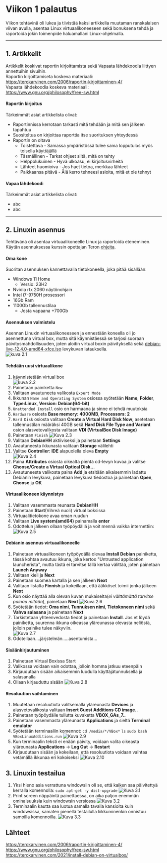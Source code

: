 # Viikon 1 palautus

Viikon tehtävinä oli lukea ja tiivistää kaksi artikkelia muutaman ranskalaisen viivan avulla, asentaa Linux virtuaalikoneeseen sekä bonuksena tehdä ja raportoida jokin toimenpide haluamallani Linux-ohjelmalla.

---

## 1. Artikkelit

Artikkelit koskivat raportin kirjoittamista sekä Vapaata lähdekoodia liittyen annettuihin sivuihin.  
Raportin kirjoittamiseta koskeva materiaali: https://terokarvinen.com/2006/raportin-kirjoittaminen-4/  
Vapaata lähdekoodia koskeva materiaali: https://www.gnu.org/philosophy/free-sw.html

#### Raportin kirjoitus

Tärkeimmät asiat artikkelista olivat:

- Raportinnissa kerrotaan tarkasti mitä tehdään ja mitä sen jälkeen tapahtuu
- Suositeltua on kirjoittaa raporttia itse suorituksen yhteydessä
- Raportin on oltava
    - Toistettava - Samassa ympäristössä tulee sama lopputulos myös toisella käyttäjällä
    - Täsmällinen - Tarkat ohjeet siitä, mitä on tehty
    - Helppolukuinen - Hyvä ulkoasu, ei kirjoitusvirheitä
    - Lähteet huomioiva - Jos haet tietoa, merkkaa lähteet
    - Paikkaansa pitävä - Älä kerro tehneesi asioita, mitä et ole tehnyt

#### Vapaa lähdekoodi

Tärkeimmät asiat artikkelista olivat:

- abc
- abc

---

## 2. Linuxin asennus

Tehtävänä oli asentaa virtuaalikoneelle Linux ja raportoida eteneminen. Käytän asennuksessa kurssin opettajan Teron [ohjeita](https://terokarvinen.com/2021/install-debian-on-virtualbox/).

#### Oma kone

Suoritan asennuksen kannettavalla tietokoneella, joka pitää sisällään:

- Windows 11 Home
  - Versio: 23H2
- Nvidia rtx 2060 näytönohjain
- Intel i7-9750H prosessori
- 16Gb Ram
- 1100Gb tallennustilaa
  - Josta vapaana +700Gb

#### Asennuksen valmistelu

Asennan Linuxin virtuaalikoneeseen ja ennestään koneella oli jo asennettuna virtual box, mutta sitä käynnistäessä se tarjosi suoraan päivitysmahdollisuuden, joten aloitin virtual boxin päivityksellä sekä [debian-live-12.4.0-amd64-xfce.iso](https://cdimage.debian.org/debian-cd/current-live/amd64/iso-hybrid/) levykuvan latauksella.  
![kuva 2.1](kuva2.1.png)

#### Tehdään uusi virtuaalikone

1. käynnistetään virtual box  
    ![kuva 2.2](kuva2.2.png)
2. Painetaan painiketta `New`
3. Valitaan avautuneeta valikosta `Expert Mode`
4. Ikkunan `Name and Operating System` osiossa syötetään **Name**, **Folder**, **Type:Linux**, **Version: Debian(64-bit)**
5. `Unattended Install` osio on harmaana ja sinne ei tehdä muutoksia
6. `Hardware` osiosta **Base memory: 4000MB**, **Processors: 2**
7. `Hard Disk` osiosta valitaan **Create a Virtual Hard Disk Now**, asetetaan tallennustilan määräksi 40GB sekä **Hard Disk File Type and Variant** osion alasvetovalikosta valitaan **VDI (VirtualBox Disk Image)**
8. Painetaan `Finish`
   ![Kuva 2.3](kuva2.3.png)
9. Valitaan **DebianHH** aktiiviseksi ja painetaan **Settings**
10. Avautuneesta ikkunasta valitaan **Storage** välilehti
11. Valitse **Controller: IDE** alapuolella oleva **Empty**  
    ![Kuva 2.4](kuva2.4.png)
12. Paina **Attributes** osiosta oikealta pientä cd-levyn kuvaa ja valitse **Choose/Create a Virtual Optical Disk...**
13. Avautuneesta valikosta paina **Add** ja etsitään aikaisemmin ladattu Debianin levykuva, painetaan levykuva tiedostoa ja painetaan **Open**, **Choose** ja **OK**

#### Virtuaalikoneen käynnistys

1. Valitaan vasemmasta reunasta **DebianHH**
2. Painetaan **Start**(Vihreä nuoli) virtual boksissa
3. Virtuaalitietokone avaa oman ruudun
4. Valitaan **Live system(amd64)** painamalla **enter**
5. Odottelun jälkeen ollaan työpöydällä ja voit mennä vaikka internettiin:
   ![Kuva 2.5](kuva2.5.png)

#### Debianin asennus virtuaalikoneelle

1. Painetaan virtuaalikoneen työpöydällä olevaa **Install Debian** painiketta, tässä kohtaa avautuu ikkuna, joka kertoo "Untrusted application launcherista", mutta tästä ei tarvitse tällä kertaa välittää, joten painetaan **Launch Anyway**
2. Valitaan kieli ja **Next**
3. Painetaan suomea kartalla ja sen jälkeen **Next**
4. Valitaan listalta **Finnish** ja kokeillaan, että ääkköset toimii jonka jälkeen **Next**
5. Kun osio näyttää alla olevan kuvan mukaiselta(_ei välttämättä tarvitse painaa mitään_), painetaan **Next**
   ![Kuva 2.6](kuva2.6.png)
6. Syötetään tiedot: **Oma nimi**, **Tunnuksen nimi**, **Tietokoneen nimi** sekä **Vahva salasana** ja painetaan **Next**
7. Tarkistetaan yhteenvedosta tiedot ja painetaan **Install**. Jos et löydä painiketta, suurenna ikkuna oikeassa yläreunassa olevasta neliöstä, jolloin painike tulee näkyviin.  
   ![Kuva 2.7](kuva2.7.png)
8. Odotellaan....järjstelmän.....asentumista...

#### Sisäänkirjautuminen

1. Painetaan Virtual Boxissa Start
2. Valikossa voidaan vain odottaa, jolloin homma jatkuu eteenpäin
3. Kirjaudutaan sisään aikaisemmin luodulla käyttäjätunnuksella ja salasanalla
4. Ollaan kirjauduttu sisään
   ![Kuva 2.8](kuva2.8.png)

#### Resoluution vaihtaminen

1. Muutetaan resoluutiota valitsemalla yläreunasta **Devices** ja alasvetovalikosta valitaan **Insert Guest Additions CD image..**
2. Painetaan työpöydälle tullutta kuvaketta **VBOX_GAs_7..**
3. Painetaan vasemmasta yläreunasta **Applications** ja sieltä **Terminal emulator**
4. Syötetään terminaaliin komennot:
   `cd /media/*/VBox*`
   `ls`
   `sudo bash VBoxLinuxAdditions.run`
   ![Kuva 2.9](kuva2.9.png)
5. Kun terminaalin teksti ei enään päivity, voidaan valita oikeasta yläreunasta **Applications** -> **Log Out** -> **Restart**
6. Kirjaudutaan sisään ja kokeilaan, että resoluutiota voidaan vaihtaa vetämällä ikkunaa eri kokoiseksi
   ![Kuva 2.10](kuva2.10.png)

## 3. Linuxin testailua

1. Yksi hieno asia verrattuna windowsiin oli se, että kaiken saa päivitettyä kerralla komennolla:
   `sudo apt-get -y dist-upgrade`
   ![Kuva 3.1](kuva3.1.png)
2. Print screen näppäintä painettaessa, on aika paljon enemmän ominaisuuksia kuin windowsin versiossa
   ![Kuva 3.2](kuva3.2.png)
3. Terminaalin kautta saa luotua samalla tavalla kansioita kuin windowsissa, samaten pienellä testailulla liikkuminenkin onnistuu samoilla komennoilla.
   ![Kuva 3.3](kuva3.3.png)


## Lähteet
https://terokarvinen.com/2006/raportin-kirjoittaminen-4/  
https://www.gnu.org/philosophy/free-sw.html  
https://terokarvinen.com/2021/install-debian-on-virtualbox/  